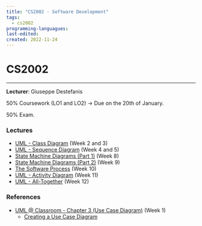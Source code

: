 ```yaml
---
title: "CS2002 - Software Development"
tags:
  - cs2002
programming-languagues:
last-edited:
created: 2022-11-24
---
```

# CS2002
---
**Lecturer**: Giuseppe Destefanis

50% Coursework (LO1 and LO2) -> Due on the 20th of January.

50% Exam.

### Lectures
- [UML - Class Diagram](notes/university/uml-class-diagram.md) (Week 2 and 3)
- [UML - Sequence Diagram](notes/university/uml-sequence-diagram.md) (Week 4 and 5)
- [State Machine Diagrams (Part 1)](notes/university/state-machine-diagrams-part1.md) (Week 8)
- [State Machine Diagrams (Part 2)](notes/university/state-machine-diagrams-part2.md) (Week 9)
- [The Software Process](notes/university/the-software-process.md) (Week 10)
- [UML - Activity Diagram](notes/university/uml-activity-diagram.md) (Week 11)
- [UML - All-Together](notes/university/uml-all-together.md) (Week 12)

### References
- [UML @ Classroom - Chapter 3 (Use Case Diagram)](notes/university/uml-classroom-chap3.md) (Week 1)
    - [Creating a Use Case Diagram](notes/university/creating-a-use-case-diagram.md)